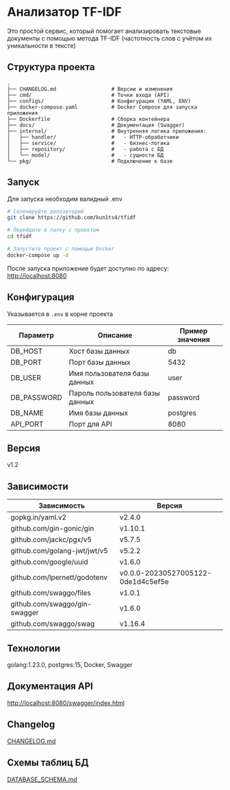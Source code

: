 # Анализатор TF-IDF

Это простой сервис, который помогает анализировать текстовые документы с помощью метода TF-IDF (частотность слов с учётом их уникальности в тексте)

## Структура проекта

```text
.
├── CHANGELOG.md                  # Версии и изменения
├── cmd/                          # Точки входа (API)
├── configs/                      # Конфигурации (YAML, ENV)
├── docker-compose.yaml           # Docker Compose для запуска приложения
├── Dockerfile                    # Сборка контейнера
├── docs/                         # Документация (Swagger)
├── internal/                     # Внутренняя логика приложения:
│   ├── handler/                  #   - HTTP-обработчики
│   ├── service/                  #   - бизнес-логика
│   ├── repository/               #   - работа с БД
│   └── model/                    #   - сущности БД
└── pkg/                          # Подключение к базе
```

## Запуск

Для запуска необходим валидный .env
```bash
# Склонируйте репозиторий
git clone https://github.com/kun1ts4/tfidf

# Перейдите в папку с проектом
cd tfidf

# Запустите проект с помощью Docker
docker-compose up -d
```

После запуска приложение будет доступно по адресу: [http://localhost:8080](http://localhost:8080)

## Конфигурация

Указывается в `.env` в корне проекта

| Параметр   | Описание                           | Пример значения |
| ---------- | ---------------------------------- | --------------- |
| DB_HOST    | Хост базы данных                   | db              |
| DB_PORT    | Порт базы данных                   | 5432            |
| DB_USER    | Имя пользователя базы данных       | user            |
| DB_PASSWORD| Пароль пользователя базы данных    | password        |
| DB_NAME    | Имя базы данных                    | postgres        |
| API_PORT   | Порт для API                       | 8080            |

## Версия

v1.2

## Зависимости

| Зависимость                  | Версия                          |
|------------------------------|---------------------------------|
| gopkg.in/yaml.v2             | v2.4.0                          |
| github.com/gin-gonic/gin      | v1.10.1                         |
| github.com/jackc/pgx/v5       | v5.7.5                          |
| github.com/golang-jwt/jwt/v5  | v5.2.2                          |
| github.com/google/uuid        | v1.6.0                          |
| github.com/lpernett/godotenv  | v0.0.0-20230527005122-0de1d4c5ef5e |
| github.com/swaggo/files       | v1.0.1                          |
| github.com/swaggo/gin-swagger | v1.6.0                          |
| github.com/swaggo/swag        | v1.16.4                         |

## Технологии

golang:1.23.0, postgres:15, Docker, Swagger

## Документация API
[http://localhost:8080/swagger/index.html](http://localhost:8080/swagger/index.html)

## Changelog
[CHANGELOG.md](CHANGELOG.md)

## Схемы таблиц БД
[DATABASE_SCHEMA.md](DATABASE_SCHEMA.md)